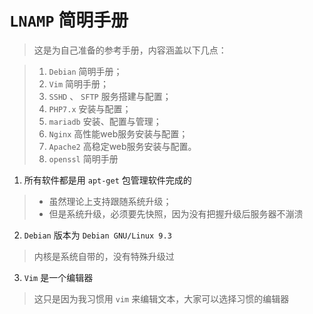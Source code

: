# **`LNAMP` 简明手册**

> 这是为自己准备的参考手册，内容涵盖以下几点：

> 1. `Debian` 简明手册；
> 2. `Vim` 简明手册；
> 3. `SSHD` 、 `SFTP` 服务搭建与配置；
> 4. `PHP7.x` 安装与配置；
> 5. `mariadb` 安装、配置与管理；
> 6. `Nginx` 高性能web服务安装与配置；
> 7. `Apache2` 高稳定web服务安装与配置。
> 8. `openssl` 简明手册


1. 所有软件都是用 `apt-get` 包管理软件完成的
> - 虽然理论上支持跟随系统升级；
> - 但是系统升级，必须要先快照，因为没有把握升级后服务器不漰溃

2. `Debian` 版本为 `Debian GNU/Linux 9.3`
> 内核是系统自带的，没有特殊升级过

3. `Vim` 是一个编辑器
> 这只是因为我习惯用 `vim` 来编辑文本，大家可以选择习惯的编辑器

